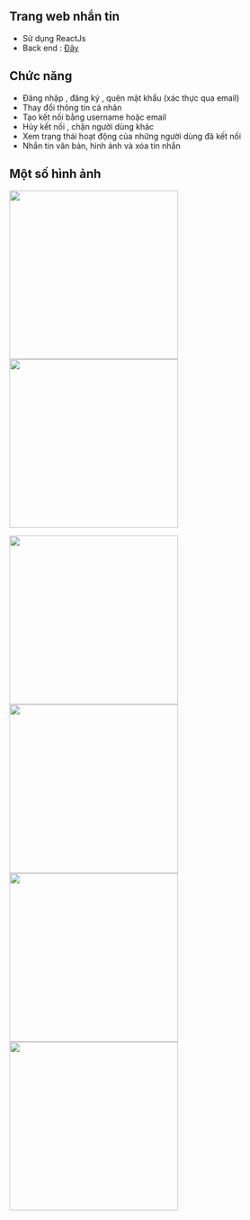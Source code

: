 ## Trang web nhắn tin
- Sử dụng ReactJs
- Back end : [Đây](https://github.com/nvkien123/api-chat-online)
## Chức năng
- Đăng nhập , đăng ký , quên mật khẩu (xác thực qua email)
- Thay đổi thông tin cá nhân
- Tạo kết nối bằng username hoặc email
- Hủy kết nối , chặn người dùng khác
- Xem trạng thái hoạt động của những người dùng đã kết nối
- Nhắn tin văn bản, hình ảnh và xóa tin nhắn
## Một số hình ảnh
<p float="left">
<img src=https://firebasestorage.googleapis.com/v0/b/messenger-da484.appspot.com/o/demo%2Fweb_1.png?alt=media&token=d62e921f-a9d1-4b6d-8798-c31170cd2bc0" height="300">
<img src="https://firebasestorage.googleapis.com/v0/b/messenger-da484.appspot.com/o/demo%2Fweb_2.png?alt=media&token=ad9a66f2-f50b-47c4-8b88-120080be1ef9" height="300">
</p>
<p float="left">
<img src="https://firebasestorage.googleapis.com/v0/b/messenger-da484.appspot.com/o/demo%2Fweb_4.png?alt=media&token=abc09f47-fd49-47f2-a54c-5b40fb2b6079" height="300">
<img src="https://firebasestorage.googleapis.com/v0/b/messenger-da484.appspot.com/o/demo%2Fweb_5.png?alt=media&token=79b9492f-5435-4aa0-ae11-515b87bab7c6" height="300">
<img src="https://firebasestorage.googleapis.com/v0/b/messenger-da484.appspot.com/o/demo%2Fweb_6.png?alt=media&token=bebb3e5c-99d5-4b79-adb5-a3eba8fa9c6f" height="300">
<img src="https://firebasestorage.googleapis.com/v0/b/messenger-da484.appspot.com/o/demo%2Fweb_7.png?alt=media&token=03fc0eaf-9e7e-431c-b65a-5d88f24e91cb" height="300">
</p>
